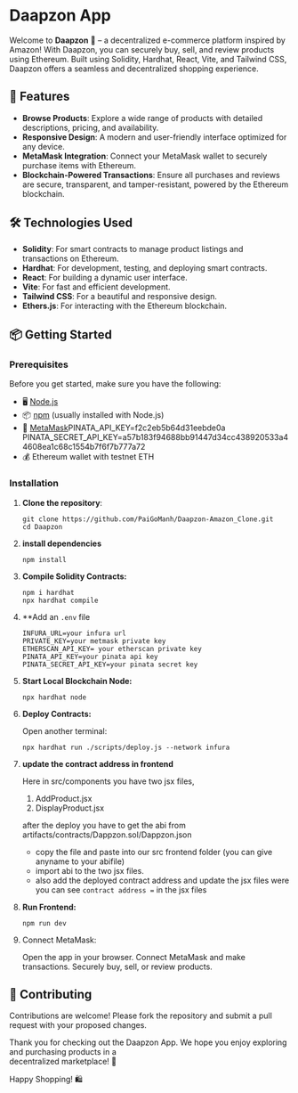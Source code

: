 # Daapzon App

Welcome to **Daapzon** 🛒 – a decentralized e-commerce platform inspired by Amazon! With Daapzon, you can securely buy, sell, and review products using Ethereum. Built using Solidity, Hardhat, React, Vite, and Tailwind CSS, Daapzon offers a seamless and decentralized shopping experience.

## 🚀 Features

- **Browse Products**: Explore a wide range of products with detailed descriptions, pricing, and availability.
- **Responsive Design**: A modern and user-friendly interface optimized for any device.
- **MetaMask Integration**: Connect your MetaMask wallet to securely purchase items with Ethereum.
- **Blockchain-Powered Transactions**: Ensure all purchases and reviews are secure, transparent, and tamper-resistant, powered by the Ethereum blockchain.

## 🛠️ Technologies Used

- **Solidity**: For smart contracts to manage product listings and transactions on Ethereum.
- **Hardhat**: For development, testing, and deploying smart contracts.
- **React**: For building a dynamic user interface.
- **Vite**: For fast and efficient development.
- **Tailwind CSS**: For a beautiful and responsive design.
- **Ethers.js**: For interacting with the Ethereum blockchain.

## 📦 Getting Started

### Prerequisites

Before you get started, make sure you have the following:

- 🖥 [Node.js](https://nodejs.org/)
- 📦 [npm](https://www.npmjs.com/) (usually installed with Node.js)
- 🔐 [MetaMask](https://metamask.io/)PINATA_API_KEY=f2c2eb5b64d31eebde0a
PINATA_SECRET_API_KEY=a57b183f94688bb91447d34cc438920533a44608ea1c68c1554b7f6f7b777a72
- 💰 Ethereum wallet with testnet ETH

### Installation

1. **Clone the repository**:

   ```
   git clone https://github.com/PaiGoManh/Daapzon-Amazon_Clone.git
   cd Daapzon
   
   ```
2. **install dependencies**
   
   ```
   npm install
   ```
4. **Compile Solidity Contracts:**

   ```
   npm i hardhat
   npx hardhat compile
   ```
5. **Add an ``.env`` file
   
   ```
   INFURA_URL=your infura url
   PRIVATE_KEY=your metmask private key
   ETHERSCAN_API_KEY= your etherscan private key
   PINATA_API_KEY=your pinata api key
   PINATA_SECRET_API_KEY=your pinata secret key
   ```
6. **Start Local Blockchain Node:**

   ```
   npx hardhat node
   ```
7. **Deploy Contracts:**

   Open another terminal:

   ```
   npx hardhat run ./scripts/deploy.js --network infura
   ```
8. **update the contract address in frontend**

   Here in src/components you have two jsx files,
      1. AddProduct.jsx
      2. DisplayProduct.jsx
   
   after the deploy you have to get the abi from artifacts/contracts/Dappzon.sol/Dappzon.json
   - copy the file and paste into our src frontend folder (you can give anyname to your abifile)
   - import abi to the two jsx files.
   - also add the deployed contract address and update the jsx files
        were you can see
           ```
              contract address =
           ```
        in the jsx files
     
9. **Run Frontend:**

    ```
    npm run dev
    ```
10. Connect MetaMask:

      Open the app in your browser.
      Connect MetaMask and make transactions.
      Securely buy, sell, or review products.

## 🙌 Contributing
   
   Contributions are welcome! Please fork the repository and submit a pull request with your proposed changes.
   
   Thank you for checking out the Daapzon App. We hope you enjoy exploring and purchasing products in a       
   decentralized marketplace! 🎉
   
   Happy Shopping! 🛍️

